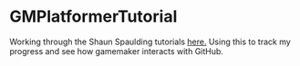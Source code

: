 # GMPlatformerTutorial
Working through the Shaun Spaulding tutorials [here.](https://www.youtube.com/watch?v=IysShLIaosk&list=PLPRT_JORnIur3eKIaD-IayrdEt8pOor18) 
Using this to track my progress and see how gamemaker interacts with GitHub.
